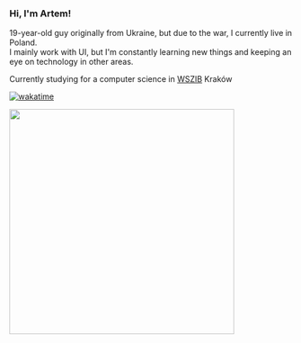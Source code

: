 ### Hi, I'm Artem! 
19-year-old guy originally from Ukraine, but due to the war, I currently live in Poland. \
I mainly work with UI, but I'm constantly learning new things and keeping an eye on technology in other areas. 

Currently studying for a computer science in [WSZIB](https://www.wszib.edu.pl/) Kraków 

[![wakatime](https://wakatime.com/badge/user/51b3ddec-74be-4fab-af60-bc5ac68e4323.svg)](https://wakatime.com/@51b3ddec-74be-4fab-af60-bc5ac68e4323)

<img src="https://wakatime.com/share/@MelKam/0d072add-04ee-490a-87cf-ebf641c03a3c.svg" height="400px" />
